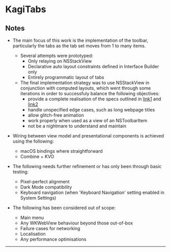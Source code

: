 #  KagiTabs

## Notes

- The main focus of this work is the implementation of the toolbar, particularly the tabs as 
  the tab set moves from 1 to many items.
  - Several attempts were prototyped:
    - Only relaying on NSStackView
    - Declarative auto layout constraints defined in Interface Builder only
    - Entirely programmatic layout of tabs
  - The final implementation strategy was to use NSStackView in conjunction with computed layouts,
    which went through some iterations in order to successfuly balance the following objectives:
    - provide a complete realisation of the specs outlined in [link1] and [link2]
    - handle unspecified edge cases, such as long webpage titles
    - allow glitch-free animation
    - work properly when used as a view of an NSToolbarItem
    - not be a nightmare to understand and maintain

- Wiring between view model and presentational components is achieved using the following:
  - macOS bindings where straightforward
  -  Combine + KVO

- The following needs further refinement or has only been through basic testing:
  - Pixel-perfect alignment
  - Dark Mode compatibility
  - Keyboard navigation (when 'Keyboard Navigation' setting enabled in System Settings)
  
- The following has been considered out of scope:
  - Main menu
  - Any WKWebView behaviour beyond those out-of-box 
  - Failure cases for networking
  - Localisation
  - Any performance optimisations
  
---
[link1]:(https://orionfeedback.org/d/92-compact-tabs/82)
[link2]: (https://www.figma.com/proto/Mua4l78XCMh61F8BN6573Z/Untitled?page-id=0%3A1&node-id=17-1775&viewport=528%2C131%2C0.25&scaling=min-zoom)

